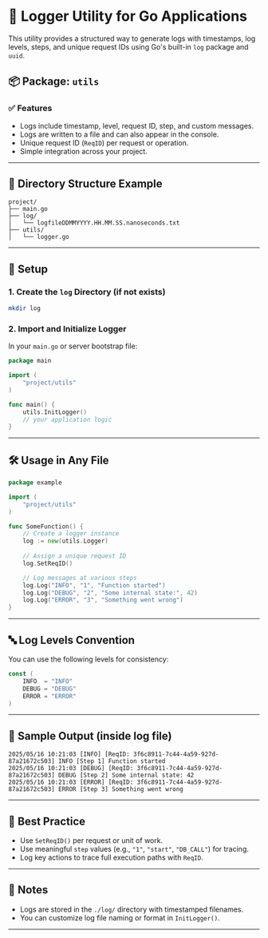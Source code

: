 # 🔧 Logger Utility for Go Applications

This utility provides a structured way to generate logs with timestamps, log levels, steps, and unique request IDs using Go's built-in `log` package and `uuid`.

## 📦 Package: `utils`

### ✅ Features

* Logs include timestamp, level, request ID, step, and custom messages.
* Logs are written to a file and can also appear in the console.
* Unique request ID (`ReqID`) per request or operation.
* Simple integration across your project.

---

## 📁 Directory Structure Example

```
project/
├── main.go
├── log/
│   └── logfileDDMMYYYY.HH.MM.SS.nanoseconds.txt
├── utils/
│   └── logger.go
```

---

## 🧩 Setup

### 1. Create the `log` Directory (if not exists)

```bash
mkdir log
```

### 2. Import and Initialize Logger

In your `main.go` or server bootstrap file:

```go
package main

import (
	"project/utils"
)

func main() {
	utils.InitLogger()
	// your application logic
}
```

---

## 🛠️ Usage in Any File

```go
package example

import (
	"project/utils"
)

func SomeFunction() {
	// Create a logger instance
	log := new(utils.Logger)
	
	// Assign a unique request ID
	log.SetReqID()

	// Log messages at various steps
	log.Log("INFO", "1", "Function started")
	log.Log("DEBUG", "2", "Some internal state:", 42)
	log.Log("ERROR", "3", "Something went wrong")
}
```

---

## 🔤 Log Levels Convention

You can use the following levels for consistency:

```go
const (
	INFO  = "INFO"
	DEBUG = "DEBUG"
	ERROR = "ERROR"
)
```

---

## 🧪 Sample Output (inside log file)

```
2025/05/16 10:21:03 [INFO] [ReqID: 3f6c8911-7c44-4a59-927d-87a21672c503] INFO [Step 1] Function started
2025/05/16 10:21:03 [DEBUG] [ReqID: 3f6c8911-7c44-4a59-927d-87a21672c503] DEBUG [Step 2] Some internal state: 42
2025/05/16 10:21:03 [ERROR] [ReqID: 3f6c8911-7c44-4a59-927d-87a21672c503] ERROR [Step 3] Something went wrong
```

---

## 🔁 Best Practice

* Use `SetReqID()` per request or unit of work.
* Use meaningful `step` values (e.g., `"1"`, `"start"`, `"DB_CALL"`) for tracing.
* Log key actions to trace full execution paths with `ReqID`.

---

## 📌 Notes

* Logs are stored in the `./log/` directory with timestamped filenames.
* You can customize log file naming or format in `InitLogger()`.

---

